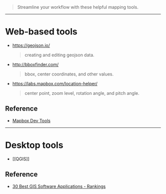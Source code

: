 > Streamline your workflow with these helpful mapping tools.

---

# Web-based tools
- https://geojson.io/
	> creating and editing geojson data.
- http://bboxfinder.com/
	> bbox, center coordinates, and other values.
- https://labs.mapbox.com/location-helper/
	> center point, zoom level, rotation angle, and pitch angle.


## Reference
- [Mapbox Dev Tools](https://docs.mapbox.com/resources/dev-tools/)

---

# Desktop tools
- [[QGIS]]


## Reference
- [30 Best GIS Software Applications - Rankings](https://gisgeography.com/best-gis-software/)
